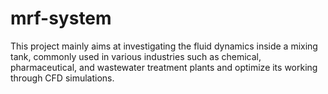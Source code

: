 # mrf-system
This project mainly aims at investigating the fluid dynamics inside a mixing tank, commonly used in various industries such as chemical, pharmaceutical, and wastewater treatment plants and optimize its working through CFD simulations.
